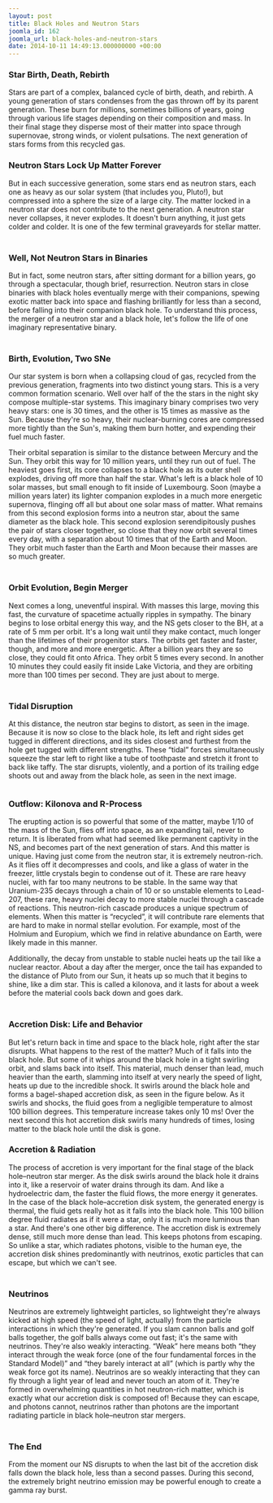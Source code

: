 ```yaml
---
layout: post
title: Black Holes and Neutron Stars
joomla_id: 162
joomla_url: black-holes-and-neutron-stars
date: 2014-10-11 14:49:13.000000000 +00:00
---
```

<h3>Star Birth, Death, Rebirth</h3>
<p>Stars are part of a complex, balanced cycle of birth, death, and rebirth. A young generation of stars condenses from the gas thrown off by its parent generation. These burn for millions, sometimes billions of years, going through various life stages depending on their composition and mass. In their final stage they disperse most of their matter into space through supernovae, strong winds, or violent pulsations. The next generation of stars forms from this recycled gas.&nbsp;</p>

<h3>Neutron Stars Lock Up Matter Forever</h3>
<p>But in each successive generation, some stars end as neutron stars, each one as heavy as our solar system (that includes you, Pluto!), but compressed into a sphere the size of a large city. The matter locked in a neutron star does not contribute to the next generation. A neutron star never collapses, it never explodes. It doesn't burn anything, it just gets colder and colder. It is one of the few terminal graveyards for stellar matter.</p>
<h3><br />Well, Not Neutron Stars in Binaries</h3>
<p>But in fact, some neutron stars, after sitting dormant for a billion years, go through a spectacular, though brief, resurrection. Neutron stars in close binaries with black holes eventually merge with their companions, spewing exotic matter back into space and flashing brilliantly for less than a second, before falling into their companion black hole. To understand this process, the merger of a neutron star and a black hole, let's follow the life of one imaginary representative binary.</p>
<h3><br />Birth, Evolution, Two SNe</h3>
<p>Our star system is born when a collapsing cloud of gas, recycled from the previous generation, fragments into two distinct young stars. This is a very common formation scenario. Well over half of the the stars in the night sky compose multiple-star systems. This imaginary binary comprises two very heavy stars: one is 30 times, and the other is 15 times as massive as the Sun. Because they're so heavy, their nuclear-burning cores are compressed more tightly than the Sun's, making them burn hotter, and expending their fuel much faster.</p>
<p>Their orbital separation is similar to the distance between Mercury and the Sun. They orbit this way for 10 million years, until they run out of fuel. The heaviest goes first, its core collapses to a black hole as its outer shell explodes, driving off more than half the star. What's left is a black hole of 10 solar masses, but small enough to fit inside of Luxembourg. Soon (maybe a million years later) its lighter companion explodes in a much more energetic supernova, flinging off all but about one solar mass of matter. What remains from this second explosion forms into a neutron star, about the same diameter as the black hole. This second explosion serendipitously pushes the pair of stars closer together, so close that they now orbit several times every day, with a separation about 10 times that of the Earth and Moon. They orbit much faster than the Earth and Moon because their masses are so much greater.</p>
<h3><br />Orbit Evolution, Begin Merger</h3>
<p>Next comes a long, uneventful inspiral. With masses this large, moving this fast, the curvature of spacetime actually ripples in sympathy. The binary begins to lose orbital energy this way, and the NS gets closer to the BH, at a rate of 5 mm per orbit. It's a long wait until they make contact, much longer than the lifetimes of their progenitor stars. The orbits get faster and faster, though, and more and more energetic. After a billion years they are so close, they could fit onto Africa. They orbit 5 times every second. In another 10 minutes they could easily fit inside Lake Victoria, and they are orbiting more than 100 times per second. They are just about to merge.</p>
<h3><br />Tidal Disruption</h3>
<p><img class="caption" title="Neutron star beginning to disrupt. The  tidal forces of the black hole squeeze the  star like a tube of toothpaste. The distance  between the neutron star and the black hole  is about 50 km, and they are orbiting  hundreds of times per second." alt="" src="images/compact_objects/tidal_disruption.png" />At this distance, the neutron star begins to distort, as seen in the image. Because it is now so close to the black hole, its left and right sides get tugged in different directions, and its sides closest and furthest from the hole get tugged with different strengths. These “tidal” forces simultaneously squeeze the star left to right like a tube of toothpaste and stretch it front to back like taffy. The star disrupts, violently, and a portion of its trailing edge shoots out and away from the black hole, as seen in the next image.</p>
<p><img class="caption" title="Ejected tail flinging off into space. This  matter will eventually contribute rare heavy  elements to the interstellar medium." alt="" src="images/compact_objects/tidal_tail_formation.png" /></p>
<h3>Outflow: Kilonova and R-Process</h3>
<p>The erupting action is so powerful that some of the matter, maybe 1/10 of the mass of the Sun, flies off into space, as an expanding tail, never to return. It is liberated from what had seemed like permanent captivity in the NS, and becomes part of the next generation of stars. And this matter is unique. Having just come from the neutron star, it is extremely neutron-rich. As it flies off it decompresses and cools, and like a glass of water in the freezer, little crystals begin to condense out of it. These are rare heavy nuclei, with far too many neutrons to be stable. In the same way that Uranium-235 decays through a chain of 10 or so unstable elements to Lead-207, these rare, heavy nuclei decay to more stable nuclei through a cascade of reactions. This neutron-rich cascade produces a unique spectrum of elements. When this matter is “recycled”, it will contribute rare elements that are hard to make in normal stellar evolution. For example, most of the Holmium and Europium, which we find in relative abundance on Earth, were likely made in this manner.</p>
<p>Additionally, the decay from unstable to stable nuclei heats up the tail like a nuclear reactor. About a day after the merger, once the tail has expanded to the distance of Pluto from our Sun, it heats up so much that it begins to shine, like a dim star. This is called a kilonova, and it lasts for about a week before the material cools back down and goes dark.</p>
<h3><br />Accretion Disk: Life and Behavior</h3>
<p>But let's return back in time and space to the black hole, right after the star disrupts. What happens to the rest of the matter? Much of it falls into the black hole. But some of it whips around the black hole in a tight swirling orbit, and slams back into itself. This material, much denser than lead, much heavier than the earth, slamming into itself at very nearly the speed of light, heats up due to the incredible shock. It swirls around the black hole and forms a bagel-shaped accretion disk, as seen in the figure below. As it swirls and shocks, the fluid goes from a negligible temperature to almost 100 billion degrees. This temperature increase takes only 10 ms! Over the next second this hot accretion disk swirls many hundreds of times, losing matter to the black hole until the disk is gone.<img class="caption" title="Accretion disk swirling around the black hole. The accretion disk survives outside the black hole for less than a second. But this is enough time to release an enormous amount of energy in the form of neutrinos. It spans a little more than a hundred km from side to side." alt="" src="images/compact_objects/disk_accretion.png" /></p>
<h3>Accretion &amp; Radiation</h3>
<p>The process of accretion is very important for the final stage of the black hole–neutron star merger. As the disk swirls around the black hole it drains into it, like a reservoir of water drains through its dam. And like a hydroelectric dam, the faster the fluid flows, the more energy it generates. In the case of the black hole–accretion disk system, the generated energy is thermal, the fluid gets really hot as it falls into the black hole. This 100 billion degree fluid radiates as if it were a star, only it is much more luminous than a star. And there's one other big difference. The accretion disk is extremely dense, still much more dense than lead. This keeps photons from escaping. So unlike a star, which radiates photons, visible to the human eye, the accretion disk shines predominantly with neutrinos, exotic particles that can escape, but which we can't see.</p>
<h3><br />Neutrinos</h3>
<p>Neutrinos are extremely lightweight particles, so lightweight they're always kicked at high speed (the speed of light, actually) from the particle interactions in which they're generated. If you slam cannon balls and golf balls together, the golf balls always come out fast; it's the same with neutrinos. They're also weakly interacting. “Weak” here means both “they interact through the weak force (one of the four fundamental forces in the Standard Model)” and “they barely interact at all” (which is partly why the weak force got its name). Neutrinos are so weakly interacting that they can fly through a light year of lead and never touch an atom of it. They're formed in overwhelming quantities in hot neutron-rich matter, which is exactly what our accretion disk is composed of! Because they can escape, and photons cannot, neutrinos rather than photons are the important radiating particle in black hole–neutron star mergers.</p>
<h3><br />The End</h3>
<p>From the moment our NS disrupts to when the last bit of the accretion disk falls down the black hole, less than a second passes. During this second, the extremely bright neutrino emission may be powerful enough to create a gamma ray burst.</p>
